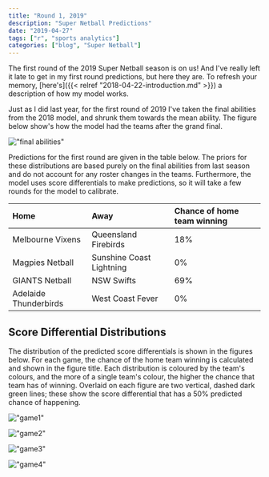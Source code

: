 ```yaml
---
title: "Round 1, 2019"
description: "Super Netball Predictions"
date: "2019-04-27"
tags: ["r", "sports analytics"]
categories: ["blog", "Super Netball"]
---
```


<!-- Time-stamp: <2019-04-27 13:42:06 (slane)> -->





The first round of the 2019 Super Netball season is on us! And I've really left it late to get in my first round predictions, but here they are. To refresh your memory, [here's]({{< relref "2018-04-22-introduction.md" >}}) a description of how my model works. 

Just as I did last year, for the first round of 2019 I've taken the final abilities from the 2018 model, and shrunk them towards the mean ability. The figure below show's how the model had the teams after the grand final.

!["final abilities"](/sn-assets/2019/round1/final-abilities.png)

Predictions for the first round are given in the table below. The priors for these distributions are based purely on the final abilities from last season and do not account for any roster changes in the teams. Furthermore, the model uses score differentials to make predictions, so it will take a few rounds for the model to calibrate.


|Home                  |Away                     |Chance of home team winning |
|:---------------------|:------------------------|:---------------------------|
|Melbourne Vixens      |Queensland Firebirds     |18%                         |
|Magpies Netball       |Sunshine Coast Lightning |0%                          |
|GIANTS Netball        |NSW Swifts               |69%                         |
|Adelaide Thunderbirds |West Coast Fever         |0%                          |

## Score Differential Distributions

The distribution of the predicted score differentials is shown in the figures below. For each game, the chance of the home team winning is calculated and shown in the figure title. Each distribution is coloured by the team's colours, and the more of a single team's colour, the higher the chance that team has of winning. Overlaid on each figure are two vertical, dashed dark green lines; these show the score differential that has a 50% predicted chance of happening.

!["game1"](/sn-assets/2019/round1/game-1.png)

!["game2"](/sn-assets/2019/round1/game-2.png)

!["game3"](/sn-assets/2019/round1/game-3.png)

!["game4"](/sn-assets/2019/round1/game-4.png)
